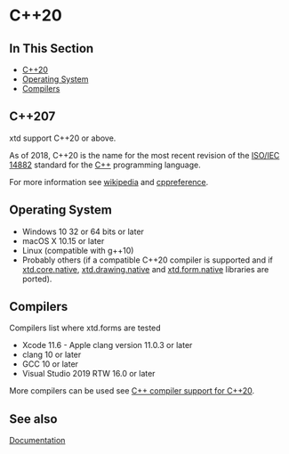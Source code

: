# C++20

## In This Section

* [C++20](#c++20)
* [Operating System](#operating-system)
* [Compilers](#compilers)

## C++207

xtd support C++20 or above.

As of 2018, C++20 is the name for the most recent revision of the [ISO/IEC 14882](https://en.wikipedia.org/wiki/ISO/IEC_14882) standard for the [C++](https://en.wikipedia.org/wiki/C%2B%2B) programming language.

For more information see [wikipedia](https://en.wikipedia.org/wiki/C%2B%2B17) and [cppreference](https://en.cppreference.com/).

## Operating System

* Windows 10 32 or 64 bits or later
* macOS X 10.15 or later
* Linux (compatible with g++10)
* Probably others (if a compatible C++20 compiler is supported and if [xtd.core.native](https://github.com/gammasoft71/xtd/src/xtd.core.native), [xtd.drawing.native](https://github.com/gammasoft71/xtd/src/xtd.drawing.native) and [xtd.form.native](https://github.com/gammasoft71/xtd/src/xtd.forms.native) libraries are ported).

## Compilers

Compilers list where xtd.forms are tested

* Xcode 11.6 - Apple clang version 11.0.3 or later
* clang 10 or later
* GCC 10 or later
* Visual Studio 2019 RTW 16.0 or later

More compilers can be used see [C++ compiler support for C++20](https://en.cppreference.com/w/cpp/compiler_support#cpp17).

## See also

[Documentation](/docs/documentation)
